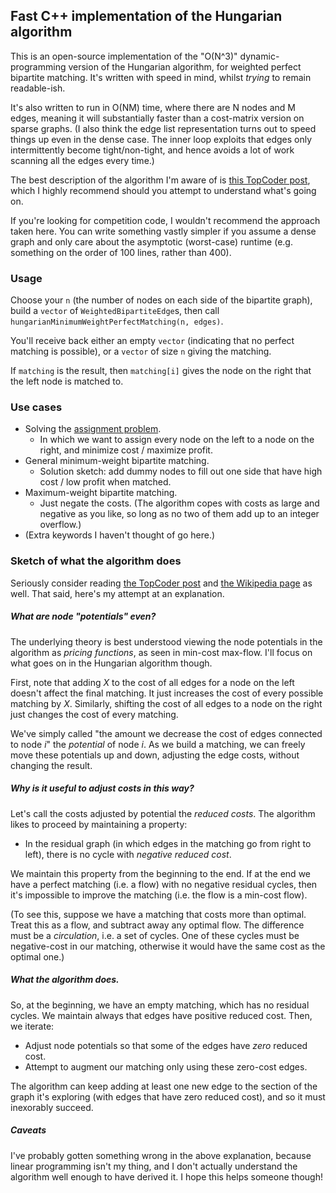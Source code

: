 Fast C++ implementation of the Hungarian algorithm
--------------------------------------------------

This is an open-source implementation of the "O(N^3)" dynamic-programming version of the
Hungarian algorithm, for weighted perfect bipartite matching.
It's written with speed in mind, whilst _trying_ to remain readable-ish.

It's also written to run in O(NM) time, where there are N nodes and M edges, meaning it will substantially faster
than a cost-matrix version on sparse graphs.
(I also think the edge list representation turns out to speed things up even in the dense case.
The inner loop exploits that edges only intermittently become tight/non-tight, and hence avoids a lot of work
scanning all the edges every time.)

The best description of the algorithm I'm aware of is
[this TopCoder post](https://www.topcoder.com/community/data-science/data-science-tutorials/assignment-problem-and-hungarian-algorithm/),
which I highly recommend should you attempt to understand what's going on.

If you're looking for competition code, I wouldn't recommend the approach taken here.
You can write something vastly simpler if you assume a dense graph and only care about the asymptotic (worst-case) runtime (e.g. something on the order of 100 lines, rather than 400).


### Usage

Choose your `n` (the number of nodes on each side of the bipartite graph),
build a `vector` of `WeightedBipartiteEdge`s, then call `hungarianMinimumWeightPerfectMatching(n, edges)`.

You'll receive back either an empty `vector` (indicating that no perfect matching is possible),
or a `vector` of size `n` giving the matching.

If `matching` is the result, then `matching[i]` gives the node on the right that the left node is matched to.


### Use cases

- Solving the [assignment problem](https://en.wikipedia.org/wiki/Assignment_problem).
  - In which we want to assign every node on the left to a node on the right, and minimize cost / maximize profit.
- General minimum-weight bipartite matching.
  - Solution sketch: add dummy nodes to fill out one side that have high cost / low profit when matched.
- Maximum-weight bipartite matching.
  - Just negate the costs. (The algorithm copes with costs as large and negative as you like, so long as no two of them add up to an integer overflow.)
- (Extra keywords I haven't thought of go here.)



### Sketch of what the algorithm does

Seriously consider reading
[the TopCoder post](https://www.topcoder.com/community/data-science/data-science-tutorials/assignment-problem-and-hungarian-algorithm/)
and
[the Wikipedia page](https://en.wikipedia.org/wiki/Hungarian_algorithm)
as well.
That said, here's my attempt at an explanation.

##### What are node "potentials" even?

The underlying theory is best understood viewing the node potentials in the algorithm
as _pricing functions_, as seen in min-cost max-flow. I'll focus on what goes on in the Hungarian algorithm though.

First, note that adding _X_ to the cost of all edges for a node on the left doesn't affect
the final matching. It just increases the cost of every possible matching by _X_.
Similarly, shifting the cost of all edges to a node on the right just changes the cost of every matching.

We've simply called "the amount we decrease the cost of edges connected to node _i_" the _potential_ of node _i_.
As we build a matching, we can freely move these potentials up and down, adjusting the edge costs,
without changing the result. 

##### Why is it useful to adjust costs in this way?

Let's call the costs adjusted by potential the _reduced costs_.
The algorithm likes to proceed by maintaining a property:

- In the residual graph (in which edges in the matching go from right to left), there is no cycle with _negative reduced cost_. 

We maintain this property from the beginning to the end.
If at the end we have a perfect matching (i.e. a flow) with no negative residual cycles,
then it's impossible to improve the matching (i.e. the flow is a min-cost flow).

(To see this, suppose we have a matching that costs more than optimal.
Treat this as a flow, and subtract away any optimal flow.
The difference must be a _circulation_, i.e. a set of cycles.
One of these cycles must be negative-cost in our matching, otherwise it would have the same cost as the optimal one.)  

##### What the algorithm does.

So, at the beginning, we have an empty matching, which has no residual cycles.
We maintain always that edges have positive reduced cost. Then, we iterate:

- Adjust node potentials so that some of the edges have _zero_ reduced cost.
- Attempt to augment our matching only using these zero-cost edges.

The algorithm can keep adding at least one new edge to the section of the graph it's exploring
(with edges that have zero reduced cost), and so it must inexorably succeed.

##### Caveats

I've probably gotten something wrong in the above explanation, because linear programming isn't my thing,
and I don't actually understand the algorithm well enough to have derived it. I hope this helps someone though!
